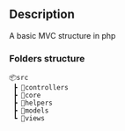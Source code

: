 ## Description
A basic MVC structure in php


### Folders structure 
```
📦src
 ┣ 📂controllers
 ┣ 📂core
 ┣ 📂helpers
 ┣ 📂models
 ┗ 📂views

```

